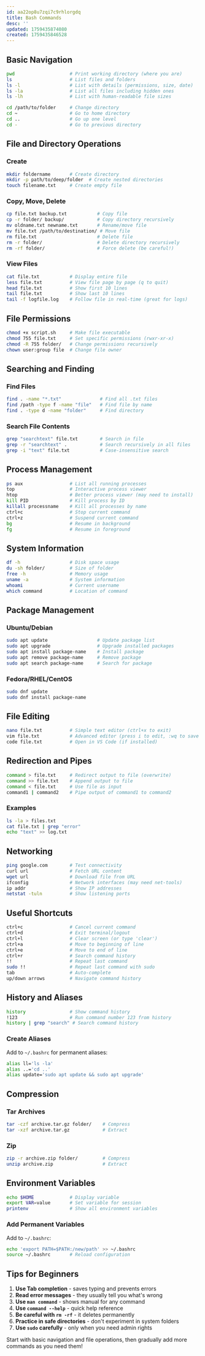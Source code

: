 ```yaml
---
id: aa22op8u7zqi7c9rhlorgdq
title: Bash Commands
desc: ''
updated: 1759435874080
created: 1759435846528
---
```


## Basic Navigation

```bash
pwd                    # Print working directory (where you are)
ls                     # List files and folders
ls -l                  # List with details (permissions, size, date)
ls -la                 # List all files including hidden ones
ls -lh                 # List with human-readable file sizes

cd /path/to/folder     # Change directory
cd ~                   # Go to home directory
cd ..                  # Go up one level
cd -                   # Go to previous directory
```

## File and Directory Operations

### Create

```bash
mkdir foldername       # Create directory
mkdir -p path/to/deep/folder  # Create nested directories
touch filename.txt     # Create empty file
```

### Copy, Move, Delete

```bash
cp file.txt backup.txt           # Copy file
cp -r folder/ backup/            # Copy directory recursively
mv oldname.txt newname.txt       # Rename/move file
mv file.txt /path/to/destination/ # Move file
rm file.txt                      # Delete file
rm -r folder/                    # Delete directory recursively
rm -rf folder/                   # Force delete (be careful!)
```

### View Files

```bash
cat file.txt           # Display entire file
less file.txt          # View file page by page (q to quit)
head file.txt          # Show first 10 lines
tail file.txt          # Show last 10 lines
tail -f logfile.log    # Follow file in real-time (great for logs)
```

## File Permissions

```bash
chmod +x script.sh     # Make file executable
chmod 755 file.txt     # Set specific permissions (rwxr-xr-x)
chmod -R 755 folder/   # Change permissions recursively
chown user:group file  # Change file owner
```

## Searching and Finding

### Find Files

```bash
find . -name "*.txt"              # Find all .txt files
find /path -type f -name "file"   # Find file by name
find . -type d -name "folder"     # Find directory
```

### Search File Contents

```bash
grep "searchtext" file.txt        # Search in file
grep -r "searchtext" .            # Search recursively in all files
grep -i "text" file.txt           # Case-insensitive search
```

## Process Management

```bash
ps aux                 # List all running processes
top                    # Interactive process viewer
htop                   # Better process viewer (may need to install)
kill PID               # Kill process by ID
killall processname    # Kill all processes by name
ctrl+c                 # Stop current command
ctrl+z                 # Suspend current command
bg                     # Resume in background
fg                     # Resume in foreground
```

## System Information

```bash
df -h                  # Disk space usage
du -sh folder/         # Size of folder
free -h                # Memory usage
uname -a               # System information
whoami                 # Current username
which command          # Location of command
```

## Package Management

### Ubuntu/Debian

```bash
sudo apt update                  # Update package list
sudo apt upgrade                 # Upgrade installed packages
sudo apt install package-name    # Install package
sudo apt remove package-name     # Remove package
sudo apt search package-name     # Search for package
```

### Fedora/RHEL/CentOS

```bash
sudo dnf update
sudo dnf install package-name
```

## File Editing

```bash
nano file.txt          # Simple text editor (ctrl+x to exit)
vim file.txt           # Advanced editor (press i to edit, :wq to save and quit)
code file.txt          # Open in VS Code (if installed)
```

## Redirection and Pipes

```bash
command > file.txt     # Redirect output to file (overwrite)
command >> file.txt    # Append output to file
command < file.txt     # Use file as input
command1 | command2    # Pipe output of command1 to command2
```

### Examples

```bash
ls -la > files.txt
cat file.txt | grep "error"
echo "text" >> log.txt
```

## Networking

```bash
ping google.com        # Test connectivity
curl url               # Fetch URL content
wget url               # Download file from URL
ifconfig               # Network interfaces (may need net-tools)
ip addr                # Show IP addresses
netstat -tuln          # Show listening ports
```

## Useful Shortcuts

```bash
ctrl+c                 # Cancel current command
ctrl+d                 # Exit terminal/logout
ctrl+l                 # Clear screen (or type 'clear')
ctrl+a                 # Move to beginning of line
ctrl+e                 # Move to end of line
ctrl+r                 # Search command history
!!                     # Repeat last command
sudo !!                # Repeat last command with sudo
tab                    # Auto-complete
up/down arrows         # Navigate command history
```

## History and Aliases

```bash
history                # Show command history
!123                   # Run command number 123 from history
history | grep "search" # Search command history
```

### Create Aliases

Add to `~/.bashrc` for permanent aliases:

```bash
alias ll='ls -la'
alias ..='cd ..'
alias update='sudo apt update && sudo apt upgrade'
```

## Compression

### Tar Archives

```bash
tar -czf archive.tar.gz folder/    # Compress
tar -xzf archive.tar.gz            # Extract
```

### Zip

```bash
zip -r archive.zip folder/         # Compress
unzip archive.zip                  # Extract
```

## Environment Variables

```bash
echo $HOME             # Display variable
export VAR=value       # Set variable for session
printenv               # Show all environment variables
```

### Add Permanent Variables

Add to `~/.bashrc`:

```bash
echo 'export PATH=$PATH:/new/path' >> ~/.bashrc
source ~/.bashrc       # Reload configuration
```

## Tips for Beginners

1. **Use Tab completion** - saves typing and prevents errors
2. **Read error messages** - they usually tell you what's wrong
3. **Use `man command`** - shows manual for any command
4. **Use `command --help`** - quick help reference
5. **Be careful with `rm -rf`** - it deletes permanently
6. **Practice in safe directories** - don't experiment in system folders
7. **Use `sudo` carefully** - only when you need admin rights

Start with basic navigation and file operations, then gradually add more commands as you need them!
